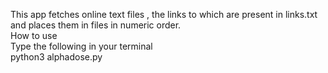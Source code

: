 This app fetches online text files , the links to which are present in links.txt and places them in files in numeric order.  
How to use  
Type the following in your terminal  
python3 alphadose.py <path to links.txt> <path to your download directory>  
